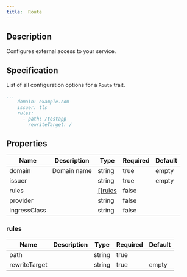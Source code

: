 ```yaml
---
title:  Route
---
```


## Description

Configures external access to your service.

## Specification

List of all configuration options for a `Route` trait.

```yaml
...
    domain: example.com
    issuer: tls
    rules:
      - path: /testapp
        rewriteTarget: /
```

## Properties

Name | Description | Type | Required | Default 
------------ | ------------- | ------------- | ------------- | ------------- 
 domain |  Domain name | string | true | empty 
 issuer |  | string | true | empty 
 rules |  | [[]rules](#rules) | false |  
 provider |  | string | false |
 ingressClass |  | string | false |  


### rules

Name | Description | Type | Required | Default 
------------ | ------------- | ------------- | ------------- | ------------- 
 path |  | string | true |  
 rewriteTarget |  | string | true | empty 
